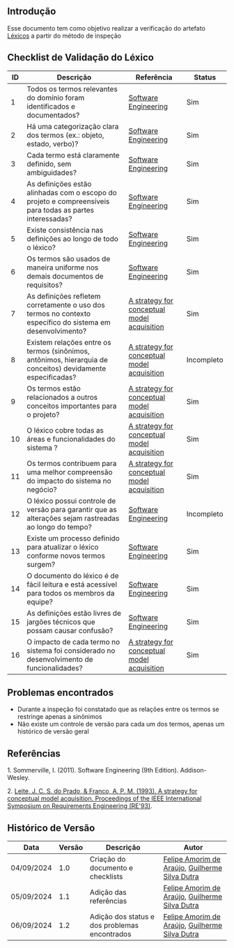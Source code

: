 ## Introdução

Esse documento tem como objetivo realizar a verificação do artefato [Léxicos](../../Modelagem/lexico.md) a partir do método de inspeção

## Checklist de Validação do Léxico

| ID | Descrição | Referência | Status |
|-----|----------|------------|--------|
| 1   | Todos os termos relevantes do domínio foram identificados e documentados?                              | [Software Engineering](#software-engineering) | Sim |
| 2   | Há uma categorização clara dos termos (ex.: objeto, estado, verbo)?                                     | [Software Engineering](#software-engineering) | Sim |
| 3   | Cada termo está claramente definido, sem ambiguidades?                                                 | [Software Engineering](#software-engineering) | Sim |
| 4   | As definições estão alinhadas com o escopo do projeto e compreensíveis para todas as partes interessadas?| [Software Engineering](#software-engineering) | Sim |
| 5   | Existe consistência nas definições ao longo de todo o léxico?                                           | [Software Engineering](#software-engineering) | Sim |
| 6   | Os termos são usados de maneira uniforme nos demais documentos de requisitos?                          | [Software Engineering](#software-engineering) | Sim |
| 7   | As definições refletem corretamente o uso dos termos no contexto específico do sistema em desenvolvimento?| [A strategy for conceptual model acquisition](#requirements-engineering) | Sim |
| 8   | Existem relações entre os termos (sinônimos, antônimos, hierarquia de conceitos) devidamente especificadas?| [A strategy for conceptual model acquisition](#requirements-engineering) | Incompleto |
| 9   | Os termos estão relacionados a outros conceitos importantes para o projeto?                            | [A strategy for conceptual model acquisition](#requirements-engineering) | Sim |
| 10  | O léxico cobre todas as áreas e funcionalidades do sistema ?                         | [A strategy for conceptual model acquisition](#requirements-engineering) | Sim |
| 11  | Os termos contribuem para uma melhor compreensão do impacto do sistema no negócio?                      | [A strategy for conceptual model acquisition](#requirements-engineering) | Sim |
| 12  | O léxico possui controle de versão para garantir que as alterações sejam rastreadas ao longo do tempo?  | [Software Engineering](#software-engineering) | Incompleto |
| 13  | Existe um processo definido para atualizar o léxico conforme novos termos surgem?                      | [Software Engineering](#software-engineering) | Sim |
| 14  | O documento do léxico é de fácil leitura e está acessível para todos os membros da equipe?              | [Software Engineering](#software-engineering) | Sim |
| 15  | As definições estão livres de jargões técnicos que possam causar confusão?                              | [Software Engineering](#software-engineering) | Sim |
| 16  | O impacto de cada termo no sistema foi considerado no desenvolvimento de funcionalidades?               | [A strategy for conceptual model acquisition](#requirements-engineering) | Sim |

## Problemas encontrados

- Durante a inspeção foi constatado que as relações entre os termos se restringe apenas a sinônimos
- Não existe um controle de versão para cada um dos termos, apenas um histórico de versão geral

## Referências

<a id="software-engineering">1.</a> Sommerville, I. (2011). Software Engineering (9th Edition). Addison-Wesley.

<a id="requirements-engineering">2.</a> [Leite, J. C. S. do Prado, & Franco, A. P. M. (1993). A strategy for conceptual model acquisition. Proceedings of the IEEE International Symposium on Requirements Engineering (RE'93)](https://ieeexplore.ieee.org/document/324853).

## Histórico de Versão

<center>

| Data | Versão | Descrição | Autor |
| ---- | ------ | --------- | ----- |
| 04/09/2024 | 1.0 | Criação do documento e checklists | [Felipe Amorim de Araújo](https://github.com/lipeaaraujo), [Guilherme Silva Dutra](https://github.com/GuiDutra21) |
| 05/09/2024 | 1.1 | Adição das referências | [Felipe Amorim de Araújo](https://github.com/lipeaaraujo), [Guilherme Silva Dutra](https://github.com/GuiDutra21) |
| 06/09/2024 | 1.2 | Adição dos status e dos problemas encontrados | [Felipe Amorim de Araújo](https://github.com/lipeaaraujo), [Guilherme Silva Dutra](https://github.com/GuiDutra21) |

</center>
